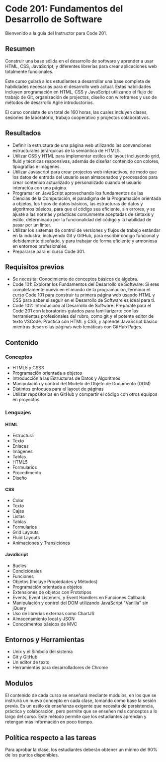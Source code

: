 ﻿# Code 201: Fundamentos del Desarrollo de Software

Bienvenido a la guía del Instructor para Code 201.

## Resumen

Construir una base sólida en el desarrollo de software y aprender a usar
HTML, CSS, JavaScript, y diferentes librerías para crear 
aplicaciones web totalmente funcionales.

Este curso guiará a los estudiantes a desarrollar una base completa
de habilidades necesarias para el desarrollo web actual. Estas habilidades incluyen
programación en HTML, CSS y JavaScript utilizando el flujo de trabajo de Git,
organización de projectos, diseño con wireframes y uso
de métodos de desarrollo Agile introductorios.

El curso consiste de un total de 160 horas, las cuales incluyen clases, sesiones de laboratorio, trabajo cooperativo y 
projectos colaborativos.

## Resultados

-   Definir la estructura de una página web utilizando las convenciones
    estructurales jerárquicas de la semántica de HTML5.
-   Utilizar CSS y HTML para implementar estilos de layout incluyendo grid,
    fluid y técnicas responsivas, además de diseñar contenido con colores,
    tipografías e imágenes.
-   Utilizar Javascript para crear projectos web interactivos, de modo que los datos
    de entrada del usuario sean almacenados y procesados para crear contenido actualizado
    y personalizado cuando el usuario interactúa con una página. 
-   Programar en JavaScript aprovechando los fundamentos de las Ciencias de la
    Computación, el paradigma de la Programación orientada a objetos, los tipos de datos básicos,
    las estructuras de datos y algoritmos básicos, para que el código sea
    eficiente, sin errores, y se ajuste a las normas y prácticas comúnmente aceptadas 
    de sintaxis y estilo, determinado por la funcionalidad del código
    y la habilidad de pasar por un linter.
-   Utilizar los sistemas de control de versiones y flujos de trabajo estándar en la industra,
    incluyendo Git y GitHub, para escribir código funcional y debidamente diseñado,
    y para trabajar de forma eficiente y armoniosa en entornos
    profesionales.
-   Prepararse para el curso Code 301.

## Requisitos previos

-   Se necesita: Conocimiento de conceptos básicos de álgebra.
-   Code 101: Explorar los Fundamentos del Desarrollo de Software: Si eres completamente nuevo
    en el mundo de la programación, terminar el curso Code 101 para construir tu primera página web usando HTML y
    CSS para saber si seguir en el Desarrollo de Software es ideal para
    ti.
-   Code 102: Introducción al Desarrollo de Software: Prepárate para el Code 201
    con laboratorios guiados para familiarizarte con las
    herramientas profesionales del rubro, como git y el potente
    editor de texto VSCode. Practica con HTML y CSS, y aprende
    JavaScript básico mientras desarrollas páginas web temáticas con GitHub Pages.

## Contenido

### Conceptos

-   HTML5 y CSS3
-   Programación orientada a objetos
-   Introducción a las Estructuras de Datos y Algoritmos
-   Manipulación y control del Modelo de Objeto de Documento (DOM)
-   Distintos enfoques para el layout de páginas
-   Utilizar repositorios en GitHub y compartir el código con otros equipos en proyectos

### Lenguajes

#### HTML

-   Estructura
-   Texto
-   Enlaces
-   Imágenes
-   Tablas
-   HTML5
-   Formularios
-   Procedimento
-   Diseño

#### CSS

-   Color
-   Texto
-   Cajas
-   Listas
-   Tablas
-   Formularios
-   Grid Layouts
-   Fluid Layouts
-   Animaciones y Transiciones

#### JavaScript

-   Bucles
-   Condicionales
-   Funciones
-   Objetos (Incluye Propiedades y Métodos)
-   Programación orientada a objetos
-   Extensiones de objetos con Prototipos
-   Events, Event Listeners, y Event Handlers en Funciones Callback
-   Manipulación y control del DOM utilizando JavaScript \"Vanilla\" sin
    jQuery
-   Uso de librerías externas como ChartJS
-   Almacenamiento local y JSON
-   Conocimentos básicos de MVC

## Entornos y Herramientas

-   Unix y el Símbolo del sistema
-   Git y GitHub
-   Un editor de texto
-   Herramientas para desarrolladores de Chrome

## Modulos

El contenido de cada curso se enseñará mediante módulos, en los que
se instruirá un nuevo concepto en cada clase, tomando como base la
sesión previa. Es un estilo de enseñanza exigente que necesita de persistencia,
práctica y colaboración, pero permite que se enseñen más conceptos
a lo largo del curso. Este método permite que los estudiantes aprendan y
retengan más información en poco tiempo.

## Política respecto a las tareas

Para aprobar la clase, los estudiantes deberán obtener un mínmo del 90% de
los puntos disponibles.
